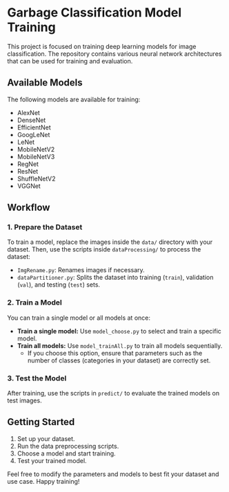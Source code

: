 # Garbage Classification Model Training

This project is focused on training deep learning models for image classification. The repository contains various neural network architectures that can be used for training and evaluation.

## Available Models
The following models are available for training:
- AlexNet
- DenseNet
- EfficientNet
- GoogLeNet
- LeNet
- MobileNetV2
- MobileNetV3
- RegNet
- ResNet
- ShuffleNetV2
- VGGNet

## Workflow

### 1. Prepare the Dataset
To train a model, replace the images inside the `data/` directory with your dataset. Then, use the scripts inside `dataProcessing/` to process the dataset:
- `ImgRename.py`: Renames images if necessary.
- `dataPartitioner.py`: Splits the dataset into training (`train`), validation (`val`), and testing (`test`) sets.

### 2. Train a Model
You can train a single model or all models at once:
- **Train a single model:** Use `model_choose.py` to select and train a specific model.
- **Train all models:** Use `model_trainAll.py` to train all models sequentially. 
  - If you choose this option, ensure that parameters such as the number of classes (categories in your dataset) are correctly set.

### 3. Test the Model
After training, use the scripts in `predict/` to evaluate the trained models on test images.

## Getting Started
1. Set up your dataset.
2. Run the data preprocessing scripts.
3. Choose a model and start training.
4. Test your trained model.

Feel free to modify the parameters and models to best fit your dataset and use case. Happy training!
